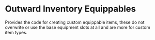 # Outward Inventory Equippables
 Provides the code for creating custom equippable items, these do not overwrite or use the base equipment slots at all and are more for custom item types.
